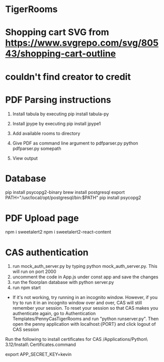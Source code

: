 # TigerRooms

# Shopping cart SVG from https://www.svgrepo.com/svg/80543/shopping-cart-outline

# couldn't find creator to credit

# PDF Parsing instructions

1. Install tabula by executing
   pip install tabula-py

2. Install jpype by executing
   pip install jpype1

3. Add available rooms to directory

4. Give PDF as command line argument to pdfparser.py
   python pdfparser.py somepath

5. View output

# Database

pip install psycopg2-binary
brew install postgresql
export PATH="/usr/local/opt/postgresql/bin:$PATH"
pip install psycopg2

# PDF Upload page

npm i sweetalert2
npm i sweetalert2-react-content

# CAS authentication

1. run mock_auth_server.py by typing python mock_auth_server.py. This will run on port 2000
2. uncomment the code in App.js under const app and save the changes
3. run the floorplan database with python server.py
4. run npm start

- If it's not working, try running in an incognito window. However, if you try to run it in an incognito window over and over, CAS will still remember your session. To reset your session so that CAS makes you authenticate again, go to Authentication Templates/PennyCasTigerRooms and run "python runserver.py". Then open the penny application with localhost:{PORT} and click logout of CAS session

Run the following to install certificates for CAS
/Applications/Python\ 3.12/Install\ Certificates.command

export APP_SECRET_KEY=kevin
